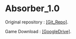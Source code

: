 # Absorber_1.0


Original repository : [[Git_Repo]](https://github.com/kookmin-sw/capstone-2023-49).


Game Download : [[GoogleDrive]](https://drive.google.com/drive/folders/18b3IWnpHgKpHyejyxoNvf44NM6ZmQIeO?usp=sharing).
